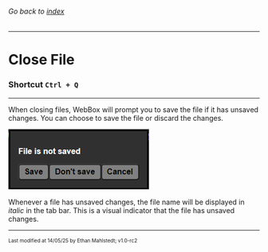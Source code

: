 
###### Go back to [index](../README.md)

---

# Close File

### Shortcut `Ctrl + Q`

---

When closing files, WebBox will prompt you to save the file if it has unsaved changes. You can choose to save the file or discard the changes.

![fileSaveDialog.png](../resources/docs/fileSaving/fileSaveDialog.png)

Whenever a file has unsaved changes, the file name will be displayed in *italic* in the tab bar. This is a visual indicator that the file has unsaved changes.

---

<p style="font-size: 10px">Last modified at 14/05/25 by Ethan Mahlstedt; v1.0-rc2 </p>